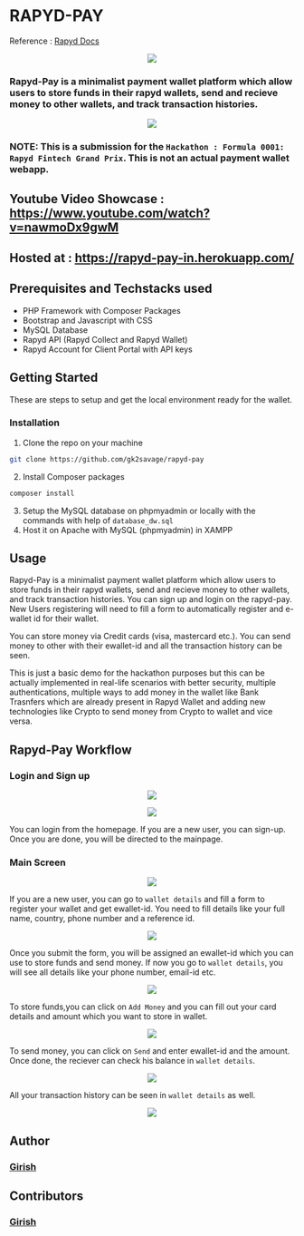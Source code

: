# RAPYD-PAY

Reference : [Rapyd Docs](https://docs.rapyd.net/build-with-rapyd/docs/getting-started)

<p align="center">
<img src="snapshots/ss1.png"/>
</p>

### Rapyd-Pay is a minimalist payment wallet platform which allow users to store funds in their rapyd wallets, send and recieve money to other wallets, and track transaction histories.

<p align="center">
<img src="snapshots/ss10.png"/>
</p>

### NOTE: This is a submission for the ``Hackathon : Formula 0001: Rapyd Fintech Grand Prix``. This is not an actual payment wallet webapp.

## Youtube Video Showcase : https://www.youtube.com/watch?v=nawmoDx9gwM

## Hosted at : https://rapyd-pay-in.herokuapp.com/

## Prerequisites and Techstacks used

- PHP Framework with Composer Packages
- Bootstrap and Javascript with CSS
- MySQL Database
- Rapyd API (Rapyd Collect and Rapyd Wallet)
- Rapyd Account for Client Portal with API keys



## Getting Started

These are steps to setup and get the local environment ready for the wallet.

### Installation

1. Clone the repo on your machine
```sh
git clone https://github.com/gk2savage/rapyd-pay
```
2. Install Composer packages
```sh
composer install
```
3. Setup the MySQL database on phpmyadmin or locally with the commands with help of ``database_dw.sql``
4. Host it on Apache with MySQL (phpmyadmin) in XAMPP 


## Usage

Rapyd-Pay is a minimalist payment wallet platform which allow users to store funds in their rapyd wallets, send and recieve money to other wallets, and track transaction histories.
You can sign up and login on the rapyd-pay. New Users registering will need to fill a form to automatically register and e-wallet id for their wallet.

You can store money via Credit cards (visa, mastercard etc.). You can send money to other with their ewallet-id and all the transaction history can be seen.

This is just a basic demo for the hackathon purposes but this can be actually implemented in real-life scenarios with better security, multiple authentications, multiple ways to add money in the wallet like Bank Trasnfers which are already present in Rapyd Wallet and adding new technologies like Crypto to send money from Crypto to wallet and vice versa.


## Rapyd-Pay Workflow

### Login and Sign up

<p align="center">
<img src="snapshots/ss2.png"/>
</p>

<p align="center">
<img src="snapshots/ss3.png"/>
</p>

You can login from the homepage. If you are a new user, you can sign-up. 
Once you are done, you will be directed to the mainpage.

### Main Screen

<p align="center">
<img src="snapshots/ss4.png"/>
</p>

If you are a new user, you can go to ``wallet details`` and fill a form to register your wallet and get ewallet-id.
You need to fill details like your full name, country, phone number and a reference id.

<p align="center">
<img src="snapshots/ss5.png"/>
</p>

Once you submit the form, you will be assigned an ewallet-id which you can use to store funds and send money.
If now you go to ``wallet details``, you will see all details like your phone number, email-id etc.

<p align="center">
<img src="snapshots/ss9.png"/>
</p>

To store funds,you can click on ``Add Money`` and you can fill out your card details and amount which you want to store in wallet.

<p align="center">
<img src="snapshots/ss8.png"/>
</p>

To send money, you can click on ``Send`` and enter ewallet-id and the amount. Once done, the reciever can check his balance in ``wallet details``.

<p align="center">
<img src="snapshots/ss7.png"/>
</p>

All your transaction history can be seen in ``wallet details`` as well.

<p align="center">
<img src="snapshots/ss6.png"/>
</p>

## Author

<a href="https://github.com/gk2savage">  <h3> Girish </h3> </a>

## Contributors

<a href="https://github.com/harshkyo">  <h3> Girish </h3> </a>
